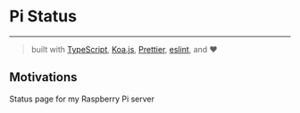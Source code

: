 # Pi Status

---

> built with [TypeScript](https://www.typescriptlang.org/), [Koa.js](https://koajs.com/), [Prettier](https://prettier.io/), [eslint](https://eslint.org/), and ❤️

## Motivations

Status page for my Raspberry Pi server

